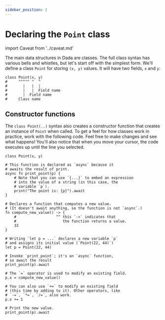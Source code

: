 ```yaml
---
sidebar_position: 2
---
```


# Declaring the `Point` class

import Caveat from '../caveat.md'

<Caveat/>

The main data structures in Dada are classes. The full class syntax has various bells and whistles, but let's start off with the simplest form. We'll define a class `Point` for storing `(x, y)` values. It will have two fields, `x` and `y`:

```
class Point(x, y)
#     ^^^^^ ^  ^
#       |   |  |
#       |   |  Field name
#       |  Field name
#     Class name
```

## Constructor functions

The `class Point(..)` syntax also creates a constructor function that creates an instance of `Point` when called. To get a feel for how classes work in practice, work with the following code. Feel free to make changes and see what happens! You'll also notice that when you move your cursor, the code executes up until the line you selected.

```dada ide
class Point(x, y)

# This function is declared as `async` because it
# awaits the result of print.
async fn print_point(p) {
    # Note that you can use `{...}` to embed an expression
    # into the value of a string (in this case, the
    # variable `p`).
    print("The point is: {p}").await
}

# Declares a function that computes a new value.
# (It doesn't await anything, so the function is not `async`.)
fn compute_new_value() -> {
    #                  ^^ this `->` indicates that
    #                     the function returns a value.
    33
}

# Writing `let p = ...` declares a new variable `p`
# and assigns its initial value (`Point(22, 44)`)
let p = Point(22, 44)

# Invoke `print_point`; it's an `async` function,
# so await the result
print_point(p).await

# The `=` operator is used to modify an existing field.
p.x = compute_new_value()

# You can also use `+=` to modify an existing field
# (this time by adding to it). Other operators, like
# `-=`, `*=`, `/=`, also work.
p.x += 1

# Print the new value.
print_point(p).await
```
